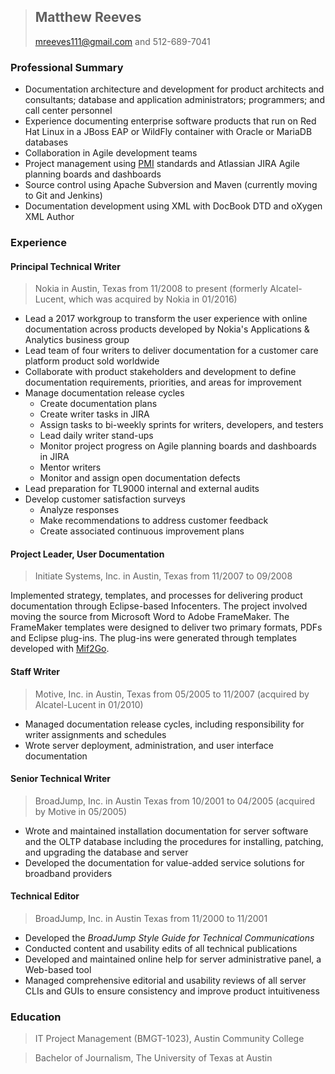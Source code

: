 > ## **Matthew Reeves**
> mreeves111@gmail.com and 512-689-7041

### Professional Summary
* Documentation architecture and development for product architects and consultants; database and application administrators; programmers; and call center personnel
* Experience documenting enterprise software products that run on Red Hat Linux in a JBoss EAP or WildFly container with Oracle or MariaDB databases
* Collaboration in Agile development teams
* Project management using [PMI](https://www.pmi.org) standards and Atlassian JIRA Agile planning boards and dashboards
* Source control using Apache Subversion and Maven (currently moving to Git and Jenkins)
* Documentation development using XML with DocBook DTD and oXygen XML Author

### Experience

#### Principal Technical Writer

> Nokia in Austin, Texas from 11/2008 to present (formerly Alcatel-Lucent, which was acquired by Nokia in 01/2016)

* Lead a 2017 workgroup to transform the user experience with online documentation across products developed by Nokia's Applications & Analytics business group 
* Lead team of four writers to deliver documentation for a customer care platform product sold worldwide
* Collaborate with product stakeholders and development to define documentation requirements, priorities, and areas for improvement
* Manage documentation release cycles
  * Create documentation plans
  * Create writer tasks in JIRA
  * Assign tasks to bi-weekly sprints for writers, developers, and testers
  * Lead daily writer stand-ups
  * Monitor project progress on Agile planning boards and dashboards in JIRA
  * Mentor writers
  * Monitor and assign open documentation defects
* Lead preparation for TL9000 internal and external audits
* Develop customer satisfaction surveys
  * Analyze responses
  * Make recommendations to address customer feedback
  * Create associated continuous improvement plans

#### Project Leader, User Documentation

> Initiate Systems, Inc. in Austin, Texas from 11/2007 to 09/2008

Implemented strategy, templates, and processes for delivering product documentation through Eclipse-based Infocenters. The project involved moving the source from Microsoft Word to Adobe FrameMaker. The FrameMaker templates were designed to deliver two primary formats, PDFs and Eclipse plug-ins. The plug-ins were generated through templates developed with [Mif2Go](http://mif2go.com). 

#### Staff Writer

> Motive, Inc. in Austin, Texas from 05/2005 to 11/2007 (acquired by Alcatel-Lucent in 01/2010)

* Managed documentation release cycles, including responsibility for writer assignments and schedules 
* Wrote server deployment, administration, and user interface documentation

#### Senior Technical Writer

> BroadJump, Inc. in Austin Texas from 10/2001 to 04/2005 (acquired by Motive in 05/2005)

* Wrote and maintained installation documentation for server software and the OLTP database including the procedures for installing, patching, and upgrading the database and server
* Developed the documentation for value-added service solutions for broadband providers

#### Technical Editor

> BroadJump, Inc. in Austin Texas from 11/2000 to 11/2001

* Developed the _BroadJump Style Guide for Technical Communications_
* Conducted content and usability edits of all technical publications
* Developed and maintained online help for server administrative panel, a Web-based tool
* Managed comprehensive editorial and usability reviews of all server CLIs and GUIs to ensure consistency and improve product intuitiveness

### Education

> IT Project Management (BMGT-1023), Austin Community College

> Bachelor of Journalism, The University of Texas at Austin
